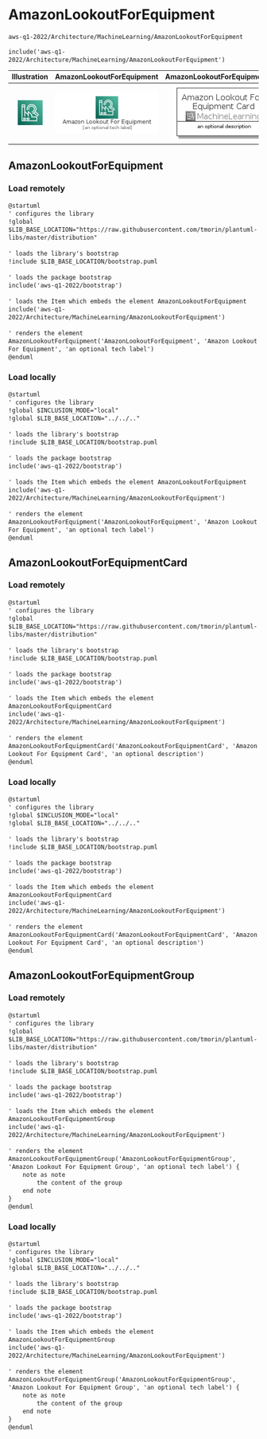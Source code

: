 # AmazonLookoutForEquipment


```text
aws-q1-2022/Architecture/MachineLearning/AmazonLookoutForEquipment
```

```text
include('aws-q1-2022/Architecture/MachineLearning/AmazonLookoutForEquipment')
```



| Illustration | AmazonLookoutForEquipment | AmazonLookoutForEquipmentCard | AmazonLookoutForEquipmentGroup |
| :---: | :---: | :---: | :---: |
| ![illustration for Illustration](../../../aws-q1-2022/Architecture/MachineLearning/AmazonLookoutForEquipment.png) | ![illustration for AmazonLookoutForEquipment](../../../aws-q1-2022/Architecture/MachineLearning/AmazonLookoutForEquipment.Local.png) | ![illustration for AmazonLookoutForEquipmentCard](../../../aws-q1-2022/Architecture/MachineLearning/AmazonLookoutForEquipmentCard.Local.png) | ![illustration for AmazonLookoutForEquipmentGroup](../../../aws-q1-2022/Architecture/MachineLearning/AmazonLookoutForEquipmentGroup.Local.png) |




## AmazonLookoutForEquipment

### Load remotely
```plantuml
@startuml
' configures the library
!global $LIB_BASE_LOCATION="https://raw.githubusercontent.com/tmorin/plantuml-libs/master/distribution"

' loads the library's bootstrap
!include $LIB_BASE_LOCATION/bootstrap.puml

' loads the package bootstrap
include('aws-q1-2022/bootstrap')

' loads the Item which embeds the element AmazonLookoutForEquipment
include('aws-q1-2022/Architecture/MachineLearning/AmazonLookoutForEquipment')

' renders the element
AmazonLookoutForEquipment('AmazonLookoutForEquipment', 'Amazon Lookout For Equipment', 'an optional tech label')
@enduml
```

### Load locally
```plantuml
@startuml
' configures the library
!global $INCLUSION_MODE="local"
!global $LIB_BASE_LOCATION="../../.."

' loads the library's bootstrap
!include $LIB_BASE_LOCATION/bootstrap.puml

' loads the package bootstrap
include('aws-q1-2022/bootstrap')

' loads the Item which embeds the element AmazonLookoutForEquipment
include('aws-q1-2022/Architecture/MachineLearning/AmazonLookoutForEquipment')

' renders the element
AmazonLookoutForEquipment('AmazonLookoutForEquipment', 'Amazon Lookout For Equipment', 'an optional tech label')
@enduml
```

## AmazonLookoutForEquipmentCard

### Load remotely
```plantuml
@startuml
' configures the library
!global $LIB_BASE_LOCATION="https://raw.githubusercontent.com/tmorin/plantuml-libs/master/distribution"

' loads the library's bootstrap
!include $LIB_BASE_LOCATION/bootstrap.puml

' loads the package bootstrap
include('aws-q1-2022/bootstrap')

' loads the Item which embeds the element AmazonLookoutForEquipmentCard
include('aws-q1-2022/Architecture/MachineLearning/AmazonLookoutForEquipment')

' renders the element
AmazonLookoutForEquipmentCard('AmazonLookoutForEquipmentCard', 'Amazon Lookout For Equipment Card', 'an optional description')
@enduml
```

### Load locally
```plantuml
@startuml
' configures the library
!global $INCLUSION_MODE="local"
!global $LIB_BASE_LOCATION="../../.."

' loads the library's bootstrap
!include $LIB_BASE_LOCATION/bootstrap.puml

' loads the package bootstrap
include('aws-q1-2022/bootstrap')

' loads the Item which embeds the element AmazonLookoutForEquipmentCard
include('aws-q1-2022/Architecture/MachineLearning/AmazonLookoutForEquipment')

' renders the element
AmazonLookoutForEquipmentCard('AmazonLookoutForEquipmentCard', 'Amazon Lookout For Equipment Card', 'an optional description')
@enduml
```

## AmazonLookoutForEquipmentGroup

### Load remotely
```plantuml
@startuml
' configures the library
!global $LIB_BASE_LOCATION="https://raw.githubusercontent.com/tmorin/plantuml-libs/master/distribution"

' loads the library's bootstrap
!include $LIB_BASE_LOCATION/bootstrap.puml

' loads the package bootstrap
include('aws-q1-2022/bootstrap')

' loads the Item which embeds the element AmazonLookoutForEquipmentGroup
include('aws-q1-2022/Architecture/MachineLearning/AmazonLookoutForEquipment')

' renders the element
AmazonLookoutForEquipmentGroup('AmazonLookoutForEquipmentGroup', 'Amazon Lookout For Equipment Group', 'an optional tech label') {
    note as note
        the content of the group
    end note
}
@enduml
```

### Load locally
```plantuml
@startuml
' configures the library
!global $INCLUSION_MODE="local"
!global $LIB_BASE_LOCATION="../../.."

' loads the library's bootstrap
!include $LIB_BASE_LOCATION/bootstrap.puml

' loads the package bootstrap
include('aws-q1-2022/bootstrap')

' loads the Item which embeds the element AmazonLookoutForEquipmentGroup
include('aws-q1-2022/Architecture/MachineLearning/AmazonLookoutForEquipment')

' renders the element
AmazonLookoutForEquipmentGroup('AmazonLookoutForEquipmentGroup', 'Amazon Lookout For Equipment Group', 'an optional tech label') {
    note as note
        the content of the group
    end note
}
@enduml
```

